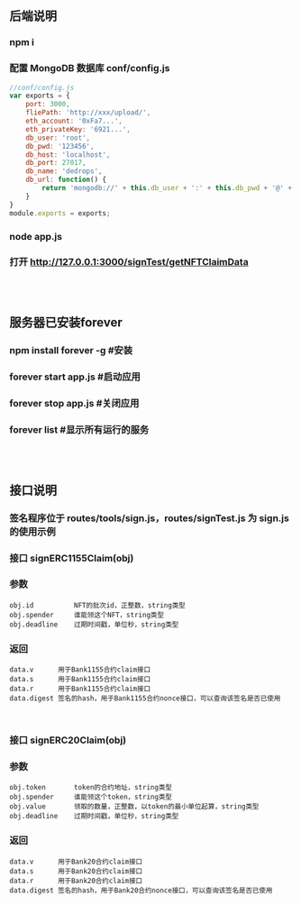 ## 后端说明
 
### npm i
### 配置 MongoDB 数据库 conf/config.js
```javascript
//conf/config.js
var exports = {
    port: 3000,
    fliePath: 'http://xxx/upload/',
    eth_account: '0xFa7...',
    eth_privateKey: '6921...',
    db_user: 'root',
    db_pwd: '123456',
    db_host: 'localhost',
    db_port: 27017,
    db_name: 'dedrops',
    db_url: function() {
        return 'mongodb://' + this.db_user + ':' + this.db_pwd + '@' + this.db_host + ':' + this.db_port + '/'
    }
}
module.exports = exports;
```
### node app.js
### 打开 http://127.0.0.1:3000/signTest/getNFTClaimData
<br>
<br>

## 服务器已安装forever
### npm install forever -g   #安装
### forever start app.js  #启动应用
### forever stop app.js  #关闭应用
### forever list #显示所有运行的服务 
<br>
<br>

## 接口说明
### 签名程序位于 routes/tools/sign.js，routes/signTest.js 为 sign.js 的使用示例
### 接口 signERC1155Claim(obj)
### 参数 
    obj.id          NFT的批次id，正整数，string类型
    obj.spender     谁能领这个NFT，string类型 
    obj.deadline    过期时间戳，单位秒，string类型
### 返回   
    data.v      用于Bank1155合约claim接口
    data.s      用于Bank1155合约claim接口
    data.r      用于Bank1155合约claim接口
    data.digest 签名的hash，用于Bank1155合约nonce接口，可以查询该签名是否已使用
<br>

### 接口 signERC20Claim(obj)
### 参数 
    obj.token       token的合约地址，string类型
    obj.spender     谁能领这个token，string类型
    obj.value       领取的数量，正整数，以token的最小单位起算，string类型
    obj.deadline    过期时间戳，单位秒，string类型
### 返回   
    data.v      用于Bank20合约claim接口
    data.s      用于Bank20合约claim接口
    data.r      用于Bank20合约claim接口
    data.digest 签名的hash，用于Bank20合约nonce接口，可以查询该签名是否已使用

<br>
<br>

